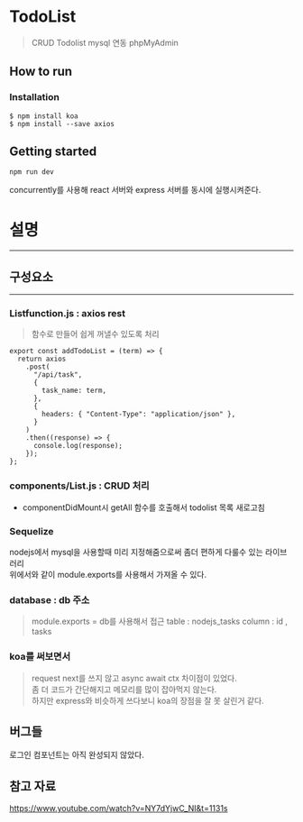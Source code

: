 <h1> TodoList </h1>  

> CRUD Todolist 
> mysql 연동 phpMyAdmin

<h2> How to run </h2>

### Installation  
```
$ npm install koa
$ npm install --save axios
```

## Getting started
```  
npm run dev
```  
concurrently를 사용해 react 서버와 express 서버를 동시에 실행시켜준다.

# 설명

-------------------------------------------------------
## 구성요소
-------------------------------------------------------


### Listfunction.js : axios rest
> 함수로 만들어 쉽게 꺼낼수 있도록 처리  
```
export const addTodoList = (term) => {
  return axios
    .post(
      "/api/task",
      {
        task_name: term,
      },
      {
        headers: { "Content-Type": "application/json" },
      }
    )
    .then((response) => {
      console.log(response);
    });
};
```

### components/List.js : CRUD 처리 
- componentDidMount시 getAll 함수를 호출해서 todolist 목록 새로고침 


### Sequelize
nodejs에서 mysql을 사용할때 미리 지정해줌으로써 좀더 편하게 다룰수 있는 라이브러리  
위에서와 같이 module.exports를 사용해서 가져올 수 있다.

### database : db 주소 
> module.exports = db를 사용해서 접근
> table : nodejs_tasks 
> column : id , tasks  

### koa를 써보면서
> request next를 쓰지 않고 async await ctx 차이점이 있었다.  
> 좀 더 코드가 간단해지고 메모리를 많이 잡아먹지 않는다.  
> 하지만 express와 비슷하게 쓰다보니 koa의 장점을 잘 못 살린거 같다.  

## 버그들  
로그인 컴포넌트는 아직 완성되지 않았다.  

## 참고 자료
https://www.youtube.com/watch?v=NY7dYjwC_NI&t=1131s
